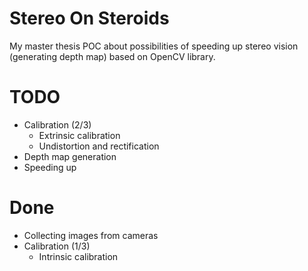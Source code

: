 # Stereo On Steroids
My master thesis POC about possibilities of speeding up stereo vision (generating depth map) based on OpenCV library.

# TODO
- Calibration (2/3)
  - Extrinsic calibration
  - Undistortion and rectification
- Depth map generation
- Speeding up

# Done
- Collecting images from cameras
- Calibration (1/3)
  - Intrinsic calibration